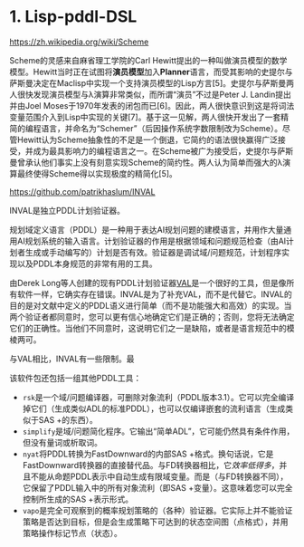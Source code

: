# 1. Lisp-pddl-DSL


https://zh.wikipedia.org/wiki/Scheme


Scheme的灵感来自麻省理工学院的Carl Hewitt提出的一种叫做演员模型的数学模型。Hewitt当时正在试图将**演员模型**加入**Planner**语言，而受其影响的史提尔与萨斯曼决定在Maclisp中实现一个支持演员模型的Lisp方言[5]。史提尔与萨斯曼两人很快发现演员模型与λ演算非常类似，而所谓“演员”不过是Peter J. Landin提出并由Joel Moses于1970年发表的闭包而已[6]。因此，两人很快意识到这是将词法变量范围介入到Lisp中实现的关键[7]。基于这一见解，两人很快开发出了一套精简的编程语言，并命名为“Schemer”（后因操作系统字数限制改为Scheme）。尽管Hewitt认为Scheme抽象性的不足是一个倒退，它简约的语法很快赢得广泛接受，并成为最具影响力的编程语言之一。在Scheme被广为接受后，史提尔与萨斯曼曾承认他们事实上没有刻意实现Scheme的简约性。两人认为简单而强大的λ演算最终使得Scheme得以实现极度的精简化[5]。

https://github.com/patrikhaslum/INVAL



INVAL是独立PDDL计划验证器。

规划域定义语言（PDDL）是一种用于表达AI规划问题的建模语言，并用作大量通用AI规划系统的输入语言。计划验证器的作用是根据领域和问题规范检查（由AI计划者生成或手动编写的）计划是否有效。验证器是调试域/问题规范，计划程序实现以及PDDL本身规范的非常有用的工具。

由Derek Long等人创建的现有PDDL计划验证器[VAL](https://github.com/KCL-Planning/VAL)是一个很好的工具，但是像所有软件一样，它确实存在错误。INVAL是为了补充VAL，而不是代替它。INVAL的目的是对文献中定义的PDDL语义进行简单（而不是功能强大和高效）的实现。当两个验证者都同意时，您可以更有信心地确定它们是正确的；否则，您将无法确定它们的正确性。当他们不同意时，这说明它们之一是缺陷，或者是语言规范中的模棱两可。

与VAL相比，INVAL有一些限制。最



该软件包还包括一组其他PDDL工具：

- `rsk`是一个域/问题编译器，可删除对象流利（PDDL版本3.1）。它可以完全编译掉它们（生成类似ADL的标准PDDL），也可以仅编译嵌套的流利语言（生成类似于SAS +的东西）。
- `simplify`是域/问题简化程序。它输出“简单ADL”，它可能仍然具有条件作用，但没有量词或析取词。
- `nyat`将PDDL转换为FastDownward的内部SAS +格式。换句话说，它是FastDownward转换器的直接替代品。与FD转换器相比，它*效率低得多*，并且不能从命题PDDL表示中自动生成有限域变量。而是（与FD转换器不同），它保留了PDDL输入中的所有对象流利（即SAS +变量）。这意味着您可以完全控制所生成的SAS +表示形式。
- `vapo`是完全可观察到的概率规划策略的（各种）验证器。它实际上并不能验证策略是否达到目标，但是会生成策略下可达到的状态空间图（点格式），并用策略操作标记节点（状态）。